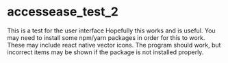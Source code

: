 # accessease_test_2
This is a test for the user interface
Hopefully this works and is useful.
You may need to install some npm/yarn packages in order for this to work.
These may include react native vector icons. The program should work, but incorrect items may be shown if the package is not installed properly.

